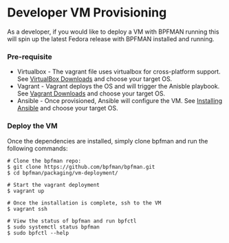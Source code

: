 # Developer VM Provisioning

As a developer, if you would like to deploy a VM with BPFMAN running this will spin up the latest Fedora release with BPFMAN installed and running.

### Pre-requisite

- Virtualbox - The vagrant file uses virtualbox for cross-platform support. See [VirtualBox Downloads](https://www.virtualbox.org/wiki/Downloads) and choose your target OS.
- Vagrant - Vagrant deploys the OS and will trigger the Anisble playbook. See [Vagrant Downloads](https://www.vagrantup.com/docs/installation) and choose your target OS.
- Ansible - Once provisioned, Ansible will configure the VM. See [Installing Ansible](https://docs.ansible.com/ansible/latest/installation_guide/intro_installation.html) and choose your target OS.

### Deploy the VM

Once the dependencies are installed, simply clone bpfman and run the following commands:

```console
# Clone the bpfman repo:
$ git clone https://github.com/bpfman/bpfman.git
$ cd bpfman/packaging/vm-deployment/

# Start the vagrant deployment
$ vagrant up

# Once the installation is complete, ssh to the VM
$ vagrant ssh

# View the status of bpfman and run bpfctl
$ sudo systemctl status bpfman
$ sudo bpfctl --help
```
